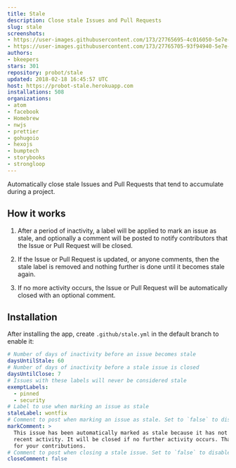 ```yaml
---
title: Stale
description: Close stale Issues and Pull Requests
slug: stale
screenshots:
- https://user-images.githubusercontent.com/173/27765695-4c016050-5e7e-11e7-9016-c2f6d8c27da4.png
- https://user-images.githubusercontent.com/173/27765705-93f94940-5e7e-11e7-8527-3a91bb64ca70.png
authors:
- bkeepers
stars: 301
repository: probot/stale
updated: 2018-02-18 16:45:57 UTC
host: https://probot-stale.herokuapp.com
installations: 508
organizations:
- atom
- facebook
- Homebrew
- nwjs
- prettier
- gohugoio
- hexojs
- bumptech
- storybooks
- strongloop
---
```


Automatically close stale Issues and Pull Requests that tend to accumulate during a project.

## How it works

1. After a period of inactivity, a label will be applied to mark an issue as stale, and optionally a comment will be posted to notify contributors that the Issue or Pull Request will be closed.

1. If the Issue or Pull Request is updated, or anyone comments, then the stale label is removed and nothing further is done until it becomes stale again.

1. If no more activity occurs, the Issue or Pull Request will be automatically closed with an optional comment.

## Installation

After installing the app, create `.github/stale.yml` in the default branch to enable it:

```yml
# Number of days of inactivity before an issue becomes stale
daysUntilStale: 60
# Number of days of inactivity before a stale issue is closed
daysUntilClose: 7
# Issues with these labels will never be considered stale
exemptLabels:
  - pinned
  - security
# Label to use when marking an issue as stale
staleLabel: wontfix
# Comment to post when marking an issue as stale. Set to `false` to disable
markComment: >
  This issue has been automatically marked as stale because it has not had
  recent activity. It will be closed if no further activity occurs. Thank you
  for your contributions.
# Comment to post when closing a stale issue. Set to `false` to disable
closeComment: false
```
